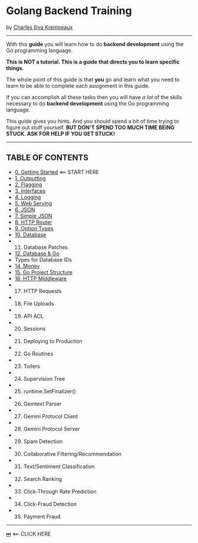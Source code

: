 # Golang Backend Training
by [Charles Iliya Krempeaux](http://changelog.ca/)

-----

With this **guide** you will learn how to do **backend development** using the Go programming language.

**This is NOT a tutorial. This is a guide that directs you to learn specific things.**

The whole point of this guide is that **you** go and learn what you need to learn to be able to complete each assignment in this guide.

If you can accomplish all these tasks then you will have _a lot_ of the skills necessary to do **backend development** using the Go programming language.

This guide gives you hints. And you should spend a bit of time trying to figure out stuff yourself. **BUT DON'T SPEND TOO MUCH TIME BEING STUCK. ASK FOR HELP IF YOU GET STUCK!**

-----

## TABLE OF CONTENTS

* [0. Getting Started](chapters/getting-started/README.md) ⟸ START HERE
* [1. Outputting](chapters/outputting/README.md)
* [2. Flagging](chapters/flagging/README.md)
* [3. Interfaces](chapters/interfaces/README.md)
* [4. Logging](chapters/logging/README.md)
* [5. Web Serving](chapters/web_serving/README.md)
* [6. JSON](chapters/json/README.md)
* [7. Simple JSON](chapters/simple_json/README.md)
* [8. HTTP Router](chapters/http_router/README.md)
* [9. Option Types](#10-option-types)
* [10. Database](chapters/database/README.md)
* 11. Database Patches
* [12. Database & Go](chapters/database_and_go/README.md)
* Types for Database IDs
* [14. Money](chapters/money/README.md)
* [15. Go Project Structure](chapters/golang-project-structure/README.md)
* [16. HTTP Middleware](chapters/http_middleware/README.md)
* 17. HTTP Requests
* 18. File Uploads
* 19. API ACL
* 20. Sessions
* 21. Deploying to Production
* 22. Go Routines
* 23. Toilers
* 24. Supervision Tree
* 25. runtime.SetFinalizer()
* 26. Gemtext Parser
* 27. Gemini Protocol Client
* 28. Gemini Protocol Server
* 29. Spam Detection
* 30. Collaborative Filtering/Recommendation
* 31. Text/Sentiment Classification
* 32. Search Ranking
* 33. Click-Through Rate Prediction
* 34. Click-Fraud Detection
* 35. Payment Fraud

-----

[⏭️](chapters/getting-started/README.md) ⟸ CLICK HERE


